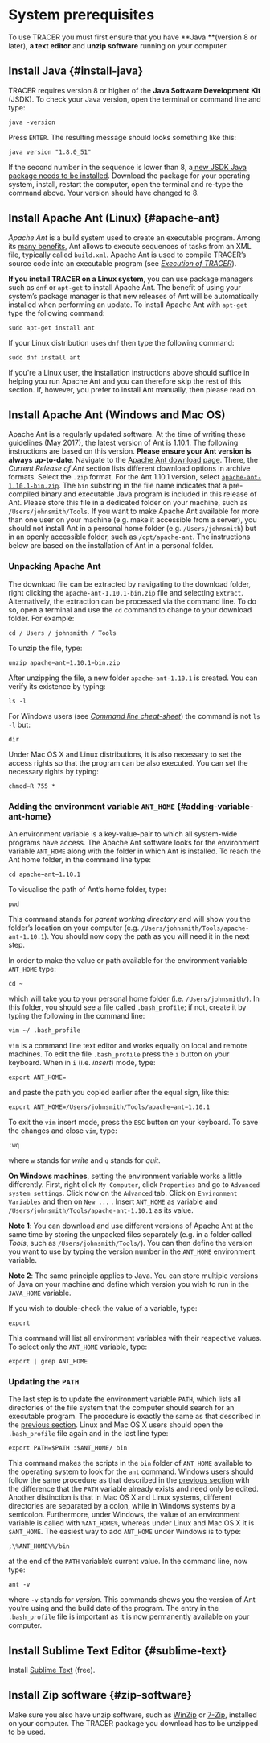 # System prerequisites

To use TRACER you must first ensure that you have **Java **\(version 8 or later\), **a text editor** and **unzip software** running on your computer.

## Install Java {#install-java}

TRACER requires version 8 or higher of the **Java Software Development Kit** \(JSDK\). To check your Java version, open the terminal or command line and type:

`java -version`

Press `ENTER`. The resulting message should looks something like this:

`java version "1.8.0_51"`

If the second number in the sequence is lower than 8, a[ new JSDK Java package needs to be installed](http://www.oracle.com/technetwork/java/javase/downloads/jdk8-downloads-2133151.html). Download the package for your operating system, install, restart the computer, open the terminal and re-type the command above. Your version should have changed to 8.

## Install Apache Ant \(Linux\) {#apache-ant}

_Apache Ant_ is a build system used to create an executable program. Among its [many benefits](http://ant.apache.org/manual/index.html), Ant allows to execute sequences of tasks from an XML file, typically called `build.xml`. Apache Ant is used to compile TRACER’s source code into an executable program \(see [_Execution of TRACER_](/execution-of-tracer.md)\).

**If you install TRACER on a Linux system**, you can use package managers such as `dnf` or `apt-get` to install Apache Ant. The benefit of using your system’s package manager is that new releases of Ant will be automatically installed when performing an update. To install Apache Ant with `apt-get` type the following command:

`sudo apt-get install ant`

If your Linux distribution uses `dnf` then type the following command:

`sudo dnf install ant`

If you're a Linux user, the installation instructions above should suffice in helping you run Apache Ant and you can therefore skip the rest of this section. If, however, you prefer to install Ant manually, then please read on.

## Install Apache Ant \(Windows and Mac OS\)

Apache Ant is a regularly updated software. At the time of writing these guidelines \(May 2017\), the latest version of Ant is 1.10.1. The following instructions are based on this version. **Please ensure your Ant version is always up-to-date**. Navigate to the [Apache Ant download page](/ant.apache.org/bindownload.cgi). There, the _Current Release of Ant_ section lists different download options in archive formats. Select the `.zip` format. For the Ant 1.10.1 version, select [`apache-ant-1.10.1-bin.zip`](/mirror.synyx.de/apache//ant/binaries/apache-ant-1.10.1-bin.zip). The `bin` substring in the file name indicates that a pre-compiled binary and executable Java program is included in this release of Ant. Please store this file in a dedicated folder on your machine, such as `/Users/johnsmith/Tools`. If you want to make Apache Ant available for more than one user on your machine \(e.g. make it accessible from a server\), you should not install Ant in a personal home folder \(e.g. `/Users/johnsmith`\) but in an openly accessible folder, such as `/opt/apache-ant`. The instructions below are based on the installation of Ant in a personal folder.

### Unpacking Apache Ant

The download file can be extracted by navigating to the download folder, right clicking the `apache-ant-1.10.1-bin.zip` file and selecting `Extract`. Alternatively, the extraction can be processed via the command line. To do so, open a terminal and use the `cd` command to change to your download folder. For example:

`cd / Users / johnsmith / Tools`

To unzip the file, type:

`unzip apache−ant−1.10.1−bin.zip`

After unzipping the file, a new folder `apache-ant-1.10.1` is created. You can verify its existence by typing:

`ls -l`

For Windows users \(see [_Command line cheat-sheet_](/command-line.md)\) the command is not `ls -l` but:

`dir`

Under Mac OS X and Linux distributions, it is also necessary to set the access rights so that the program can be also executed. You can set the necessary rights by typing:

`chmod−R 755 *`

### Adding the environment variable `ANT_HOME` {#adding-variable-ant-home}

An environment variable is a key-value-pair to which all system-wide programs have access. The Apache Ant software looks for the environment variable `ANT_HOME` along with the folder in which Ant is installed. To reach the Ant home folder, in the command line type:

`cd apache−ant−1.10.1`

To visualise the path of Ant’s home folder, type:

`pwd`

This command stands for _parent working directory_ and will show you the folder’s location on your computer \(e.g. `/Users/johnsmith/Tools/apache-ant-1.10.1`\). You should now copy the path as you will need it in the next step.

In order to make the value or path available for the environment variable `ANT_HOME` type:

`cd ~`

which will take you to your personal home folder \(i.e. `/Users/johnsmith/`\). In this folder, you should see a file called `.bash_profile`; if not, create it by typing the following in the command line:

`vim ~/ .bash_profile`

`vim` is a command line text editor and works equally on local and remote machines. To edit the file `.bash_profile` press the `i` button on your keyboard. When in `i` \(i.e. _insert_\) mode, type:

`export ANT_HOME=`

and paste the path you copied earlier after the equal sign, like this:

`export ANT_HOME=/Users/johnsmith/Tools/apache−ant−1.10.1`

To exit the `vim` insert mode, press the `ESC` button on your keyboard. To save the changes and close `vim`, type:

`:wq`

where `w` stands for _write_ and `q` stands for _quit_.

**On Windows machines**, setting the environment variable works a little differently. First, right click `My Computer`, click `Properties` and go to `Advanced system settings`. Click now on the `Advanced` tab. Click on `Environment Variables` and then on `New ...` . Insert `ANT_HOME` as variable and `/Users/johnsmith/Tools/apache-ant-1.10.1` as its value.

**Note 1**: You can download and use different versions of Apache Ant at the same time by storing the unpacked files separately \(e.g. in a folder called _Tools_, such as `/Users/johnsmith/Tools/`\). You can then define the version you want to use by typing the version number in the `ANT_HOME` environment variable.

**Note 2**: The same principle applies to Java. You can store multiple versions of Java on your machine and define which version you wish to run in the `JAVA_HOME` variable.

If you wish to double-check the value of a variable, type:

`export`

This command will list all environment variables with their respective values. To select only the `ANT_HOME` variable, type:

`export | grep ANT_HOME`

### Updating the `PATH`

The last step is to update the environment variable `PATH`, which lists all directories of the file system that the computer should search for an executable program. The procedure is exactly the same as that described in the [previous section](#adding-variable-ant-home). Linux and Mac OS X users should open the `.bash_profile` file again and in the last line type:

`export PATH=$PATH :$ANT_HOME/ bin`

This command makes the scripts in the `bin` folder of `ANT_HOME` available to the operating system to look for the `ant` command. Windows users should follow the same procedure as that described in the [previous section](#adding-variable-ant-home) with the difference that the `PATH` variable already exists and need only be edited. Another distinction is that in Mac OS X and Linux systems, different directories are separated by a colon, while in Windows systems by a semicolon. Furthermore, under Windows, the value of an environment variable is called with `%ANT_HOME%`, whereas under Linux and Mac OS X it is `$ANT_HOME`. The easiest way to add `ANT_HOME` under Windows is to type:

`;\%ANT_HOME\%/bin`

at the end of the `PATH` variable’s current value. In the command line, now type:

`ant -v`

where `-v` stands for _version_. This commands shows you the version of Ant you’re using and the build date of the program. The entry in the `.bash_profile` file is important as it is now permanently available on your computer.

## Install Sublime Text Editor {#sublime-text}

Install [Sublime Text](https://www.sublimetext.com/) \(free\).

## Install Zip software {#zip-software}

Make sure you also have unzip software, such as [WinZip](http://www.winzip.com/mac/en/) or [7-Zip](http://www.7-zip.org/), installed on your computer. The TRACER package you download has to be unzipped to be used.


